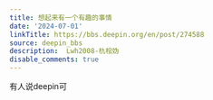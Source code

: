 ```yaml
---
title: 想起来有一个有趣的事情
date: '2024-07-01'
linkTitle: https://bbs.deepin.org/en/post/274588
source: deepin_bbs
description:  Lwh2008-朹桧妫 
disable_comments: true
---
```

有人说deepin可
